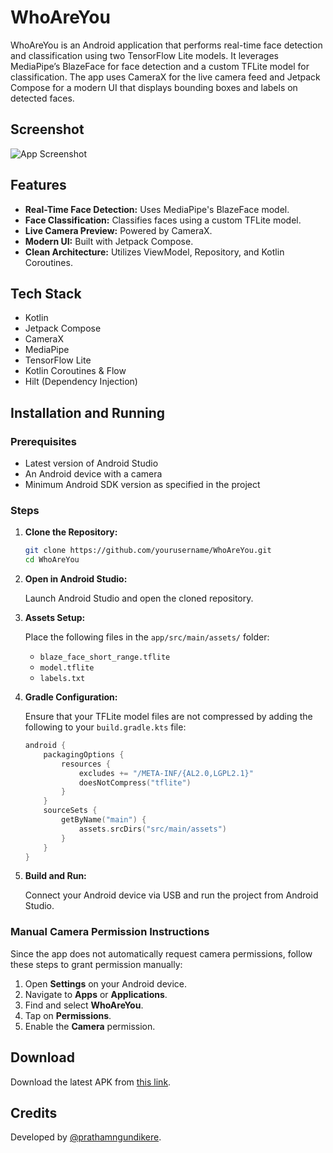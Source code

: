 # WhoAreYou

WhoAreYou is an Android application that performs real-time face detection and classification using two TensorFlow Lite models. It leverages MediaPipe’s BlazeFace for face detection and a custom TFLite model for classification. The app uses CameraX for the live camera feed and Jetpack Compose for a modern UI that displays bounding boxes and labels on detected faces.

## Screenshot

![App Screenshot]([screenshot.png](https://github.com/prathamngundikere/WhoAreYou-Face_Recognition_Android_App/blob/master/screenshot/screenshot.jpg))

## Features

- **Real-Time Face Detection:** Uses MediaPipe's BlazeFace model.
- **Face Classification:** Classifies faces using a custom TFLite model.
- **Live Camera Preview:** Powered by CameraX.
- **Modern UI:** Built with Jetpack Compose.
- **Clean Architecture:** Utilizes ViewModel, Repository, and Kotlin Coroutines.

## Tech Stack

- Kotlin
- Jetpack Compose
- CameraX
- MediaPipe
- TensorFlow Lite
- Kotlin Coroutines & Flow
- Hilt (Dependency Injection)

## Installation and Running

### Prerequisites

- Latest version of Android Studio
- An Android device with a camera
- Minimum Android SDK version as specified in the project

### Steps

1. **Clone the Repository:**

   ```bash
   git clone https://github.com/yourusername/WhoAreYou.git
   cd WhoAreYou
   ```

2. **Open in Android Studio:**

   Launch Android Studio and open the cloned repository.

3. **Assets Setup:**

   Place the following files in the `app/src/main/assets/` folder:
   - `blaze_face_short_range.tflite`
   - `model.tflite`
   - `labels.txt`

4. **Gradle Configuration:**

   Ensure that your TFLite model files are not compressed by adding the following to your `build.gradle.kts` file:

   ```kotlin
   android {
       packagingOptions {
           resources {
               excludes += "/META-INF/{AL2.0,LGPL2.1}"
               doesNotCompress("tflite")
           }
       }
       sourceSets {
           getByName("main") {
               assets.srcDirs("src/main/assets")
           }
       }
   }
   ```

5. **Build and Run:**

   Connect your Android device via USB and run the project from Android Studio.

### Manual Camera Permission Instructions

Since the app does not automatically request camera permissions, follow these steps to grant permission manually:

1. Open **Settings** on your Android device.
2. Navigate to **Apps** or **Applications**.
3. Find and select **WhoAreYou**.
4. Tap on **Permissions**.
5. Enable the **Camera** permission.

## Download

Download the latest APK from [this link](https://github.com/prathamngundikere/WhoAreYou-Face_Recognition_Android_App/releases/latest).

## Credits

Developed by [@prathamngundikere](https://github.com/prathamngundikere).

